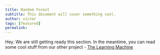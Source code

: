 ```yaml
---
title: Random Forest
subtitle: This document will cover something cool.
author: victor
tags: [featured]
permalink:
---
```


Hey. We are still getting ready this section. In the meantime, you can read some cool stuff from our other project - [The Learning Machine](www.thelearningmachine.ai)